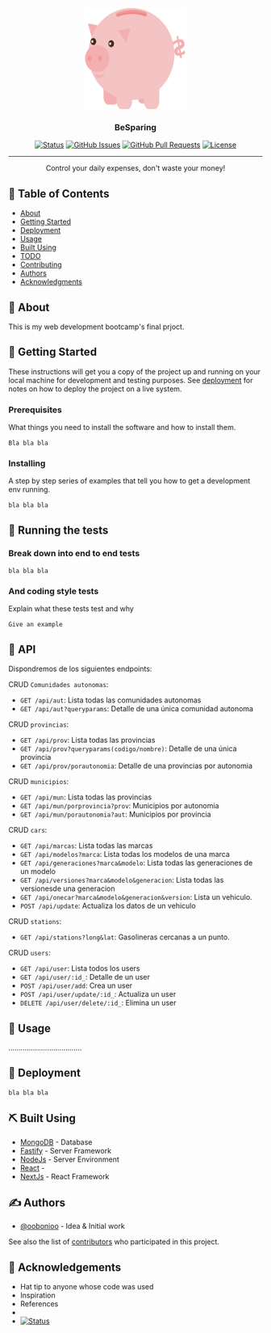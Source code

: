 <p align="center">
  <a href="" rel="noopener">
 <img width=200px height=200px src="./imgs/piggy.png" alt="Project logo"></a>
</p>

<h3 align="center">BeSparing</h3>

<div align="center">

[![Status](https://img.shields.io/badge/status-active-success.svg)]()
[![GitHub Issues]()]()
[![GitHub Pull Requests]()]()
[![License]()](/LICENSE)

</div>

---

<p align="center"> Control your daily expenses, don't waste your money!
    <br> 
</p>

## 📝 Table of Contents

- [About](#about)
- [Getting Started](#getting_started)
- [Deployment](#deployment)
- [Usage](#usage)
- [Built Using](#built_using)
- [TODO](../TODO.md)
- [Contributing](../CONTRIBUTING.md)
- [Authors](#authors)
- [Acknowledgments](#acknowledgement)

## 🧐 About <a name = "about"></a>

This is my web development bootcamp's final prjoct.

## 🏁 Getting Started <a name = "getting_started"></a>

These instructions will get you a copy of the project up and running on your local machine for development and testing purposes. See [deployment](#deployment) for notes on how to deploy the project on a live system.

### Prerequisites

What things you need to install the software and how to install them.

```
Bla bla bla
```

### Installing

A step by step series of examples that tell you how to get a development env running.

```
bla bla bla
```

## 🔧 Running the tests <a name = "tests"></a>

### Break down into end to end tests

```
bla bla bla
```

### And coding style tests

Explain what these tests test and why

```
Give an example
```

## 🎈 API <a name="usage"></a>

Dispondremos de los siguientes endpoints:

CRUD `Comunidades autonomas`:

- `GET /api/aut`: Lista todas las comunidades autonomas
- `GET /api/aut?queryparams`: Detalle de una única comunidad autonoma


CRUD `provincias`:

- `GET /api/prov`: Lista todas las provincias
- `GET /api/prov?queryparams(codigo/nombre)`: Detalle de una única provincia
- `GET /api/prov/porautonomia`: Detalle de una provincias por autonomia



CRUD `municipios`:

- `GET /api/mun`: Lista todas las provincias
- `GET /api/mun/porprovincia?prov`: Municipios por autonomia
- `GET /api/mun/porautonomia?aut`: Municipios por provincia

CRUD `cars`:

- `GET /api/marcas`: Lista todas las marcas
- `GET /api/modelos?marca`: Lista todas los modelos de una marca
- `GET /api/generaciones?marca&modelo`: Lista todas las generaciones de un modelo
- `GET /api/versiones?marca&modelo&generacion`: Lista todas las versionesde una generacion
- `GET /api/onecar?marca&modelo&generacion&version`: Lista un vehiculo.
- `POST /api/update`: Actualiza los datos de un vehiculo


CRUD `stations`:

- `GET /api/stations?long&lat`: Gasolineras cercanas a un punto.


CRUD `users`:

- `GET /api/user`: Lista todos los users
- `GET /api/user/:id_`: Detalle de un user
- `POST /api/user/add`: Crea un user
- `POST /api/user/update/:id_`: Actualiza un user
- `DELETE /api/user/delete/:id_`: Elimina un user

## 🎈 Usage <a name="usage"></a>

....................................

## 🚀 Deployment <a name = "deployment"></a>

```
bla bla bla
```

## ⛏️ Built Using <a name = "built_using"></a>

- [MongoDB](https://www.mongodb.com/) - Database
- [Fastify](https://www.fastify.io/) - Server Framework
- [NodeJs](https://nodejs.org/en/) - Server Environment
- [React](https://es.reactjs.org/) -
- [NextJs](https://nextjs.org/) - React Framework

## ✍️ Authors <a name = "authors"></a>

- [@oobonioo](https://github.com/oOBoniOo) - Idea & Initial work

See also the list of [contributors](https://github.com/oobonioo/) who participated in this project.

## 🎉 Acknowledgements <a name = "acknowledgement"></a>

- Hat tip to anyone whose code was used
- Inspiration
- References
-
- [![Status](https://brand.corecode.school/logos/logo_core_wide.svg)](https://www.corecode.school/)
